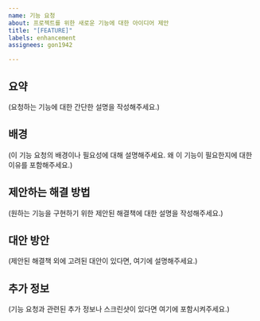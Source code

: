 ```yaml
---
name: 기능 요청
about: 프로젝트를 위한 새로운 기능에 대한 아이디어 제안
title: "[FEATURE]"
labels: enhancement
assignees: gon1942

---
```


## 요약
(요청하는 기능에 대한 간단한 설명을 작성해주세요.)

## 배경
(이 기능 요청의 배경이나 필요성에 대해 설명해주세요. 왜 이 기능이 필요한지에 대한 이유를 포함해주세요.)

## 제안하는 해결 방법
(원하는 기능을 구현하기 위한 제안된 해결책에 대한 설명을 작성해주세요.)

## 대안 방안
(제안된 해결책 외에 고려된 대안이 있다면, 여기에 설명해주세요.)

## 추가 정보
(기능 요청과 관련된 추가 정보나 스크린샷이 있다면 여기에 포함시켜주세요.)
